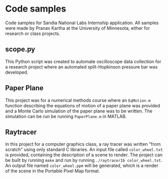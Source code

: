 # Code samples
Code samples for Sandia National Labs Internship application. All samples were
made by Pranav Kartha at the University of Minnesota, either for research or
class projects.

## scope.py
This Python script was created to automate oscilloscope data collection for a
research project where an automated split-Hopkinson pressure bar was developed.

## Paper Plane
This project was for a numerical methods course where an `EqMotion.m` function
describing the equations of motion of a paper plane was provided and a Monte
Carlo simulation of the paper plane was to be written. The simulation can be
run be running `PaperPlane.m` in MATLAB.

## Raytracer
In this project for a computer graphics class, a ray tracer was written "from
scratch" using only standard C libraries. An input file called
`color_wheel.txt` is provided, containing the description of a scene to render.
The project can be built by running `make` and run by running `./raytracer1b
color_wheel.txt`. An output file named `color_wheel.ppm` will be generated,
which is a render of the scene in the Portable Pixel Map format.
